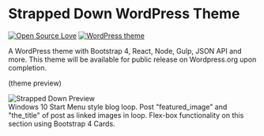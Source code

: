 # Strapped Down WordPress Theme
[![Open Source Love](https://badges.frapsoft.com/os/v2/open-source.png?v=103)](https://github.com/bkaminski/Strapped-Down-WordPress-Theme) [![WordPress theme](https://img.shields.io/wordpress/theme/dt/hestia.svg?style=flat-square)](https://github.com/bkaminski/Strapped-Down-WordPress-Theme)

A WordPress theme with Bootstrap 4, React, Node, Gulp, JSON API and more.
This theme will be available for public release on Wordpress.org upon completion.

(theme preview)

![Strapped Down Preview](http://s233122301.onlinehome.us/media_types/sD_theme_priview.gif)
<br />
Windows 10 Start Menu style blog loop. Post "featured_image" and "the_title" of post as linked images in loop. Flex-box functionality on this section using Bootstrap 4 Cards.


